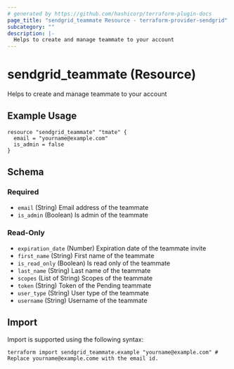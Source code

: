 ```yaml
---
# generated by https://github.com/hashicorp/terraform-plugin-docs
page_title: "sendgrid_teammate Resource - terraform-provider-sendgrid"
subcategory: ""
description: |-
  Helps to create and manage teammate to your account
---
```


# sendgrid_teammate (Resource)

Helps to create and manage teammate to your account

## Example Usage

```hcl
resource "sendgrid_teammate" "tmate" {
  email = "yourname@example.com"
  is_admin = false
}
```

<!-- schema generated by tfplugindocs -->
## Schema

### Required

- `email` (String) Email address of the teammate
- `is_admin` (Boolean) Is admin of the teammate

### Read-Only

- `expiration_date` (Number) Expiration date of the teammate invite
- `first_name` (String) First name of the teammate
- `is_read_only` (Boolean) Is read only of the teammate
- `last_name` (String) Last name of the teammate
- `scopes` (List of String) Scopes of the teammate
- `token` (String) Token of the Pending teammate
- `user_type` (String) User type of the teammate
- `username` (String) Username of the teammate

## Import

Import is supported using the following syntax:

```shell
terraform import sendgrid_teammate.example "yourname@example.com" # Replace yourname@example.come with the email id.
```
